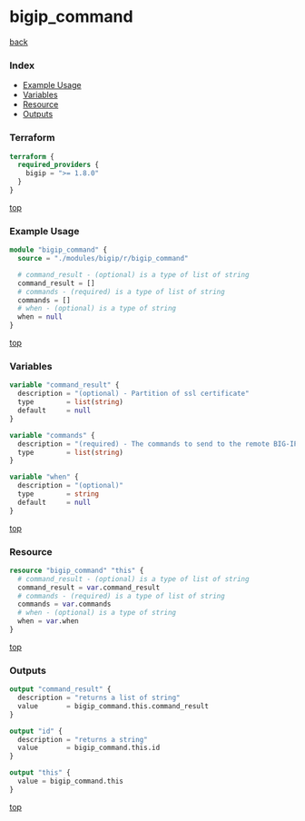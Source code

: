 # bigip_command

[back](../bigip.md)

### Index

- [Example Usage](#example-usage)
- [Variables](#variables)
- [Resource](#resource)
- [Outputs](#outputs)

### Terraform

```terraform
terraform {
  required_providers {
    bigip = ">= 1.8.0"
  }
}
```

[top](#index)

### Example Usage

```terraform
module "bigip_command" {
  source = "./modules/bigip/r/bigip_command"

  # command_result - (optional) is a type of list of string
  command_result = []
  # commands - (required) is a type of list of string
  commands = []
  # when - (optional) is a type of string
  when = null
}
```

[top](#index)

### Variables

```terraform
variable "command_result" {
  description = "(optional) - Partition of ssl certificate"
  type        = list(string)
  default     = null
}

variable "commands" {
  description = "(required) - The commands to send to the remote BIG-IP device over the configured provider"
  type        = list(string)
}

variable "when" {
  description = "(optional)"
  type        = string
  default     = null
}
```

[top](#index)

### Resource

```terraform
resource "bigip_command" "this" {
  # command_result - (optional) is a type of list of string
  command_result = var.command_result
  # commands - (required) is a type of list of string
  commands = var.commands
  # when - (optional) is a type of string
  when = var.when
}
```

[top](#index)

### Outputs

```terraform
output "command_result" {
  description = "returns a list of string"
  value       = bigip_command.this.command_result
}

output "id" {
  description = "returns a string"
  value       = bigip_command.this.id
}

output "this" {
  value = bigip_command.this
}
```

[top](#index)
